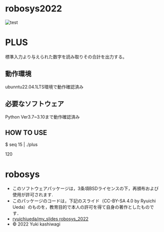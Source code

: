 # robosys2022
![test](https://github.com/kashwagi/robosys2022/actions/workflows/test.yml/badge.svg)
# PLUS
標準入力より与えられた数字を読み取りその合計を出力する。
## 動作環境
ubunntu22.04.1LTS環境で動作確認済み
## 必要なソフトウェア
Python  Ver3.7~3.10まで動作確認済み

## HOW TO USE
$ seq 15 | ./plus

120


# robosys
  * このソフトウェアパッケージは，3条項BSDライセンスの下，再頒布および使用が許可されます.
  * このパッケージのコードは，下記のスライド（CC-BY-SA 4.0 by Ryuichi Ueda）のものを，教育目的で本人の許可を得て自身の著作としたものです．
  * [ryuichiueda/my_slides robosys_2022](https://github.com/ryuichiueda/my_slides/tree/master/robosys_2022)
  * © 2022 Yuki kashiwagi
